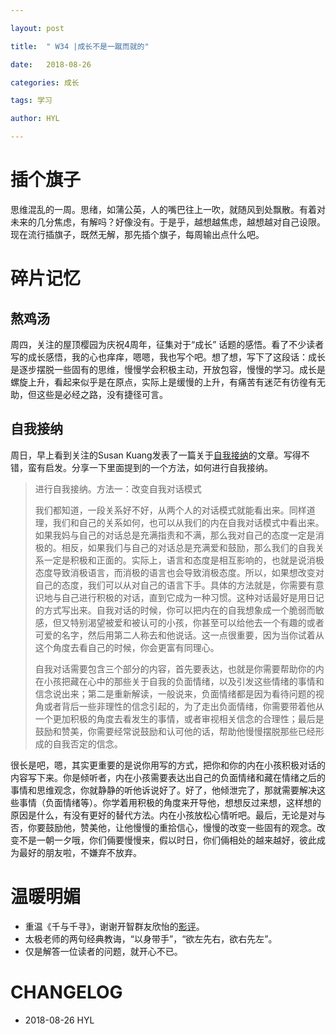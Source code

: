 ```yaml
---

layout: post

title:  " W34 |成长不是一蹴而就的"

date:   2018-08-26

categories: 成长

tags: 学习

author: HYL

---
```




# 插个旗子

思维混乱的一周。思绪，如蒲公英，人的嘴巴往上一吹，就随风到处飘散。有着对未来的几分焦虑，有解吗？好像没有。于是乎，越想越焦虑，越想越对自己设限。
现在流行插旗子，既然无解，那先插个旗子，每周输出点什么吧。



# 碎片记忆

## 熬鸡汤

周四，关注的屋顶樱园为庆祝4周年，征集对于“成长” 话题的感悟。看了不少读者写的成长感悟，我的心也痒痒，嗯嗯，我也写个吧。想了想，写下了这段话：成长是逐步摆脱一些固有的思维，慢慢学会积极主动，开放包容，慢慢的学习。成长是螺旋上升，看起来似乎是在原点，实际上是缓慢的上升，有痛苦有迷茫有彷徨有无助，但这些是必经之路，没有捷径可言。



## 自我接纳

周日，早上看到关注的Susan Kuang发表了一篇关于[自我接纳](https://mp.weixin.qq.com/s/lisQCap1xwkrQSGu2mmJ5g)的文章。写得不错，蛮有启发。分享一下里面提到的一个方法，如何进行自我接纳。

> 进行自我接纳。方法一：改变自我对话模式 
>
> 我们都知道，一段关系好不好，从两个人的对话模式就能看出来。同样道理，我们和自己的关系如何，也可以从我们的内在自我对话模式中看出来。如果我妈与自己的对话总是充满指责和不满，那么我对自己的态度一定是消极的。相反，如果我们与自己的对话总是充满爱和鼓励，那么我们的自我关系一定是积极和正面的。实际上，语言和态度是相互影响的，也就是说消极态度导致消极语言，而消极的语言也会导致消极态度。所以，如果想改变对自己的态度，我们可以从对自己的语言下手。具体的方法就是，你需要有意识地与自己进行积极的对话，直到它成为一种习惯。这种对话最好是用日记的方式写出来。自我对话的时候，你可以把内在的自我想象成一个脆弱而敏感，但又特别渴望被爱和被认可的小孩，你甚至可以给他去一个有趣的或者可爱的名字，然后用第二人称去和他说话。这一点很重要，因为当你试着从这个角度去看自己的时候，你会更富有同理心。 
>
> 自我对话需要包含三个部分的内容，首先要表达，也就是你需要帮助你的内在小孩把藏在心中的那些关于自我的负面情绪，以及引发这些情绪的事情和信念说出来；第二是重新解读，一般说来，负面情绪都是因为看待问题的视角或者背后一些非理性的信念引起的，为了走出负面情绪，你需要带着他从一个更加积极的角度去看发生的事情，或者审视相关信念的合理性；最后是鼓励和赞美，你需要经常说鼓励和认可他的话，帮助他慢慢摆脱那些已经形成的自我否定的信念。





很长是吧，嗯，其实更重要的是说你用写的方式，把你和你的内在小孩积极对话的内容写下来。你是倾听者，内在小孩需要表达出自己的负面情绪和藏在情绪之后的事情和思维观念，你就静静的听他诉说好了。好了，他倾泄完了，那就需要解决这些事情（负面情绪等）。你学着用积极的角度来开导他，想想反过来想，这样想的原因是什么，有没有更好的替代方法。内在小孩放松心情听吧。最后，无论是对与否，你要鼓励他，赞美他，让他慢慢的重拾信心，慢慢的改变一些固有的观念。改变不是一朝一夕哦，你们倆要慢慢来，假以时日，你们倆相处的越来越好，彼此成为最好的朋友啦，不嫌弃不放弃。



# 温暖明媚

- 重温《千与千寻》，谢谢开智群友欣怡的[影评](https://mp.weixin.qq.com/s/Ql5ifIO6U1tMPq6EhyvdlA)。
- 太极老师的两句经典教诲，“以身带手”，“欲左先右，欲右先左”。
- 仅是解答一位读者的问题，就开心不已。



# CHANGELOG

- 2018-08-26 HYL


